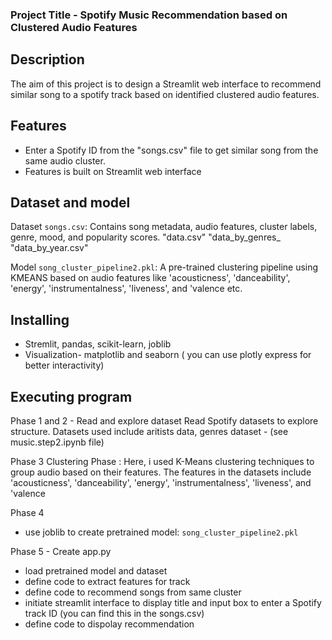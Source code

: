 ### Project Title - Spotify Music Recommendation based on Clustered Audio Features 

## Description 
The aim of this project is to design a Streamlit web interface to recommend similar song to a spotify track based on identified clustered audio features. 
## Features 
- Enter a Spotify ID from the "songs.csv" file to get similar song from the same audio cluster.
- Features is built on Streamlit web interface

## Dataset and model 
Dataset
`songs.csv`: Contains song metadata, audio features, cluster labels, genre, mood, and popularity scores.
"data.csv"
"data_by_genres_
"data_by_year.csv"

Model
`song_cluster_pipeline2.pkl`: A pre-trained clustering pipeline using KMEANS based on audio features like 'acousticness', 'danceability', 'energy', 'instrumentalness', 'liveness', and 'valence etc.

## Installing
- Stremlit, pandas, scikit-learn, joblib
- Visualization- matplotlib and seaborn ( you can use plotly express for better interactivity) 

## Executing program 
Phase 1 and 2 - Read and explore dataset
Read Spotify datasets to explore structure. Datasets used include aritists data, genres dataset - (see music.step2.ipynb file)

Phase 3
Clustering Phase : Here, i used K-Means clustering techniques to group audio based on their features. The features in the datasets include 'acousticness', 'danceability', 'energy', 'instrumentalness', 'liveness', and 'valence

Phase 4
- use joblib to create pretrained model: `song_cluster_pipeline2.pkl`

Phase 5 - Create app.py 
- load pretrained model and dataset
- define code to extract features for track
- define code to recommend songs from same cluster
- initiate streamlit interface to display title and input box to enter a Spotify track ID (you can find this in the songs.csv)
- define code to dispolay recommendation


